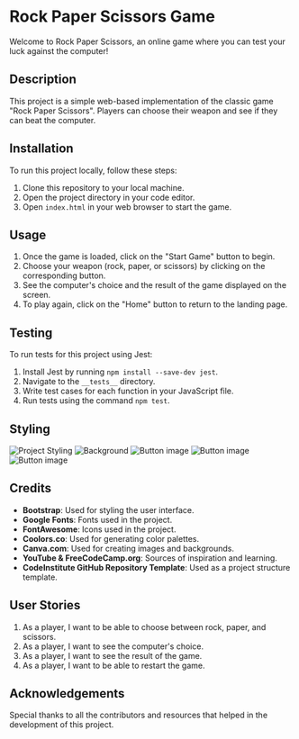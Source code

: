 # Rock Paper Scissors Game

Welcome to Rock Paper Scissors, an online game where you can test your luck against the computer!

## Description

This project is a simple web-based implementation of the classic game "Rock Paper Scissors". Players can choose their weapon and see if they can beat the computer.

## Installation

To run this project locally, follow these steps:

1. Clone this repository to your local machine.
2. Open the project directory in your code editor.
3. Open `index.html` in your web browser to start the game.

## Usage

1. Once the game is loaded, click on the "Start Game" button to begin.
2. Choose your weapon (rock, paper, or scissors) by clicking on the corresponding button.
3. See the computer's choice and the result of the game displayed on the screen.
4. To play again, click on the "Home" button to return to the landing page.

## Testing

To run tests for this project using Jest:

1. Install Jest by running `npm install --save-dev jest`.
2. Navigate to the `__tests__` directory.
3. Write test cases for each function in your JavaScript file.
4. Run tests using the command `npm test`.
## Styling 

![Project Styling](images/styling.png)
![Background](images/background.png)
![Button image](images/rock.png)
![Button image](images/paperr.png)
![Button image](images/scissors.png)

## Credits

- **Bootstrap**: Used for styling the user interface.
- **Google Fonts**: Fonts used in the project.
- **FontAwesome**: Icons used in the project.
- **Coolors.co**: Used for generating color palettes.
- **Canva.com**: Used for creating images and backgrounds.
- **YouTube & FreeCodeCamp.org**: Sources of inspiration and learning.
- **CodeInstitute GitHub Repository Template**: Used as a project structure template.

## User Stories

1. As a player, I want to be able to choose between rock, paper, and scissors.
2. As a player, I want to see the computer's choice.
3. As a player, I want to see the result of the game.
4. As a player, I want to be able to restart the game.

## Acknowledgements

Special thanks to all the contributors and resources that helped in the development of this project.

